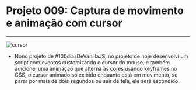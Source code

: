 # Projeto 009: Captura de movimento e animação com cursor

---

![cursor](https://user-images.githubusercontent.com/39461509/128966608-209133bd-4985-4cd2-a10e-a1b3e96fb8ae.gif)


- Nono projeto de #100diasDeVanillaJS, no projeto de hoje desenvolvi um script com eventos customizando o cursor do mouse, e também adicionei uma animação que alterna as cores usando keyframes no CSS, o cursor animado só exibido enquanto está em movimento, se parar por mais de dois segundos ou sair de tela, ele será escondido.
